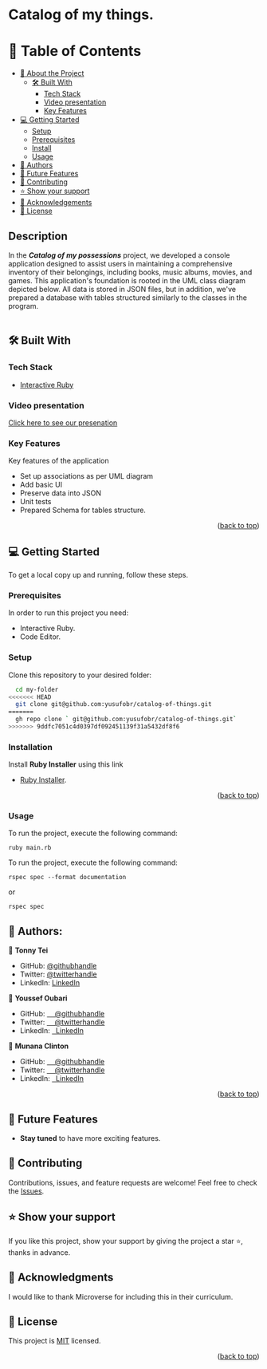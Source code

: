 # Catalog of my things.

<a name="readme-top"></a>

<!-- TABLE OF CONTENTS -->

# 📗 Table of Contents

- [📖 About the Project](#about-project)
  - [🛠 Built With](#built-with)
    - [Tech Stack](#tech-stack)
    - [Video presentation](#video-presentation)
    - [Key Features](#key-features)
- [💻 Getting Started](#getting-started)
  - [Setup](#setup)
  - [Prerequisites](#prerequisites)
  - [Install](#install)
  - [Usage](#usage)
- [👥 Authors](#authors)
- [🔭 Future Features](#future-features)
- [🤝 Contributing](#contributing)
- [⭐️ Show your support](#support)
- [🙏 Acknowledgements](#acknowledgements)
- [📝 License](#license)

## Description

In the ***Catalog of my possessions*** project, we developed a console application designed to assist users in maintaining a comprehensive inventory of their belongings, including books, music albums, movies, and games. This application's foundation is rooted in the UML class diagram depicted below. All data is stored in JSON files, but in addition, we've prepared a database with tables structured similarly to the classes in the program.
<br/> <br/>

## 🛠 Built With <a name="built-with"></a>

### Tech Stack <a name="tech-stack"></a>

- <a href="https://rubyinstaller.org/downloads/">Interactive Ruby</a>

<!-- prsentation video -->

### Video presentation

[Click here to see our presenation]()

<!-- Features -->

### Key Features <a name="key-features"></a>

Key features of the application

- Set up associations as per UML diagram
- Add basic UI
- Preserve data into JSON
- Unit tests
- Prepared Schema for tables structure.

<p align="right">(<a href="#readme-top">back to top</a>)</p>

<!-- GETTING STARTED -->

## 💻 Getting Started <a name="getting-started"></a>

To get a local copy up and running, follow these steps.

### Prerequisites

In order to run this project you need:

- Interactive Ruby.
- Code Editor.

### Setup

Clone this repository to your desired folder:

```sh
  cd my-folder
<<<<<<< HEAD
  git clone git@github.com:yusufobr/catalog-of-things.git
=======
  gh repo clone ` git@github.com:yusufobr/catalog-of-things.git`
>>>>>>> 9ddfc7051c4d0397df092451139f31a5432df8f6
```

### Installation

Install **Ruby Installer** using this link

- <a href="https://rubyinstaller.org/downloads/">Ruby Installer</a>.

<p align="right">(<a href="#readme-top">back to top</a>)</p>

### Usage

To run the project, execute the following command:

```
ruby main.rb
```

To run the project, execute the following command:

```
rspec spec --format documentation
```

or

```
rspec spec
```

<!-- AUTHORS -->

## 👥 Authors: <a name="authors"></a>

👤 **Tonny Tei**

- GitHub: [@githubhandle](https://github.com/tonnytech)
- Twitter: [@twitterhandle](https://twitter.com/tonnytei)
- LinkedIn: [LinkedIn](https://www.linkedin.com/in/tonnytei/)

👤 **Youssef Oubari**

- GitHub: [&nbsp; &nbsp; @githubhandle](https://github.com/yusufobr)
- Twitter: [&nbsp; &nbsp; @twitterhandle](https://twitter.com/OubariY1)
- LinkedIn: [&nbsp; LinkedIn](https://www.linkedin.com/in/youssef-oubari-370451147/)

👤 **Munana Clinton**

- GitHub: [&nbsp; &nbsp; @githubhandle](https://github.com/clin2on3mun)
- Twitter: [&nbsp; &nbsp; @twitterhandle](https://twitter.com/ClintonMunana)
- LinkedIn: [&nbsp; LinkedIn](https://www.linkedin.com/in/munana-clinton/)

<p align="right">(<a href="#readme-top">back to top</a>)</p>

<!-- FUTURE FEATURES -->

## 🔭 Future Features <a name="future-features"></a>

- **Stay tuned** to have more exciting features.

<!-- CONTRIBUTING -->

## 🤝 Contributing <a name="contributing"></a>

Contributions, issues, and feature requests are welcome!
Feel free to check the <a href="https://github.com:yusufobr/catalog-of-things/issues">Issues</a>.

<!-- SUPPORT -->

## ⭐️ Show your support <a name="support"></a>

If you like this project, show your support by giving the project a star ⭐️, thanks in advance.

<!-- ACKNOWLEDGEMENTS -->

## 🙏 Acknowledgments <a name="acknowledgements"></a>

I would like to thank Microverse for including this in their curriculum.

## 📝 License <a name="license"></a>

This project is [MIT](./LICENSE) licensed.

<p align="right">(<a href="#readme-top">back to top</a>)</p>
